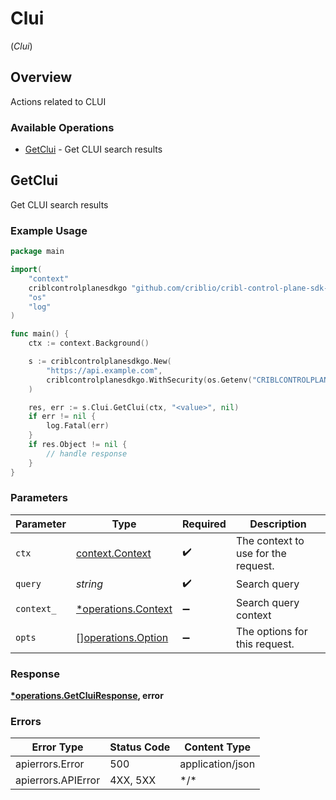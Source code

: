 # Clui
(*Clui*)

## Overview

Actions related to CLUI

### Available Operations

* [GetClui](#getclui) - Get CLUI search results

## GetClui

Get CLUI search results

### Example Usage

```go
package main

import(
	"context"
	criblcontrolplanesdkgo "github.com/criblio/cribl-control-plane-sdk-go"
	"os"
	"log"
)

func main() {
    ctx := context.Background()

    s := criblcontrolplanesdkgo.New(
        "https://api.example.com",
        criblcontrolplanesdkgo.WithSecurity(os.Getenv("CRIBLCONTROLPLANE_BEARER_AUTH")),
    )

    res, err := s.Clui.GetClui(ctx, "<value>", nil)
    if err != nil {
        log.Fatal(err)
    }
    if res.Object != nil {
        // handle response
    }
}
```

### Parameters

| Parameter                                                 | Type                                                      | Required                                                  | Description                                               |
| --------------------------------------------------------- | --------------------------------------------------------- | --------------------------------------------------------- | --------------------------------------------------------- |
| `ctx`                                                     | [context.Context](https://pkg.go.dev/context#Context)     | :heavy_check_mark:                                        | The context to use for the request.                       |
| `query`                                                   | *string*                                                  | :heavy_check_mark:                                        | Search query                                              |
| `context_`                                                | [*operations.Context](../../models/operations/context.md) | :heavy_minus_sign:                                        | Search query context                                      |
| `opts`                                                    | [][operations.Option](../../models/operations/option.md)  | :heavy_minus_sign:                                        | The options for this request.                             |

### Response

**[*operations.GetCluiResponse](../../models/operations/getcluiresponse.md), error**

### Errors

| Error Type         | Status Code        | Content Type       |
| ------------------ | ------------------ | ------------------ |
| apierrors.Error    | 500                | application/json   |
| apierrors.APIError | 4XX, 5XX           | \*/\*              |